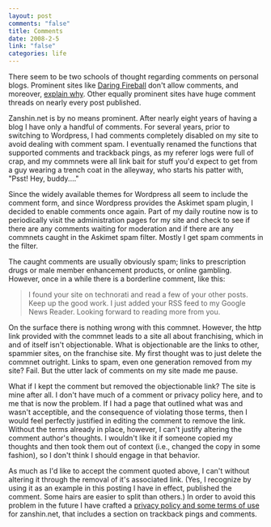 ```yaml
--- 
layout: post
comments: "false"
title: Comments
date: 2008-2-5
link: "false"
categories: life
---
```

There seem to be two schools of thought regarding comments on personal blogs.  Prominent sites like <a href="http://daringfireball.net" title="Daring Fireball">Daring Fireball</a> don't allow comments, and moreover, <a href="http://shawnblanc.net/2007/why-daring-fireball-is-comment-free/" title="Why Daring Fireball is Comment Free">explain why</a>.  Other equally prominent sites have huge comment threads on nearly every post published.

Zanshin.net is by no means prominent.  After nearly eight years of having a blog I have only a handful of comments.  For several years, prior to switching to Wordpress, I had comments completely disabled on my site to avoid dealing with comment spam.  I eventually renamed the functions that supported comments and trackback pings, as my referer logs were full of crap, and my commnets were all link bait for stuff you'd expect to get from a guy wearing a trench coat in the alleyway, who starts his patter with, "Psst! Hey, buddy...."

Since the widely available themes for Wordpress all seem to include the comment form, and since Wordpress provides the Askimet spam plugin, I decided to enable comments once again.  Part of my daily routine now is to periodically visit the administration pages for my site and check to see if there are any comments waiting for moderation and if there are any commnets caught in the Askimet spam filter.  Mostly I get spam comments in the filter.

The caught comments are usually obviously spam; links to prescription drugs or male member enhancement products, or online gambling.  However, once in a while there is a borderline comment, like this:
<blockquote>I found your site on technorati and read a few of your other posts. Keep up the good work. I just added your RSS feed to my Google News Reader. Looking forward to reading more from you.</blockquote>
On the surface there is nothing wrong with this commnet.  However, the http link provided with the commnet leads to a site all about franchising, which in and of itself isn't objectionable.  What is objectionable are the links to other, spammier sites, on the franchise site.  My first thought was to just delete the commnet outright.  Links to spam, even one generation removed from my site? Fail.  But the utter lack of comments on my site made me pause.

What if I kept the comment but removed the objectionable link?  The site is mine after all.  I don't have much of a comment or privacy policy here, and to me that is now the problem.  If I had a page that outlined what was and wasn't acceptible, and the consequence of violating those terms, then I would feel perfectly justified in editing the comment to remove the link.  Without the terms already in place, however, I can't justify altering the comment author's thoughts.  I wouldn't like it if someone copied my thoughts and then took them out of context (i.e., changed the copy in some fashion), so I don't think I should engage in that behavior.

As much as I'd like to accept the comment quoted above, I can't without altering it through the removal of it's associated link.  (Yes, I recognize by using it as an example in this posting I have in effect, published the comment.  Some hairs are easier to split than others.)  In order to avoid this problem in the future I have crafted a <a href="http://zanshin.net/policies/" title="Privacy Policy and Terms of Use">privacy policy and some terms of use</a> for zanshin.net, that includes a section on trackback pings and comments.
